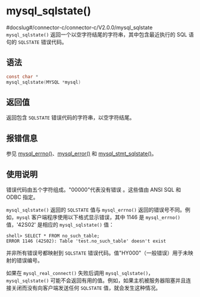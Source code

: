 mysql_sqlstate() 
=====================================
#docslug#/connector-c/connector-c/V2.0.0/mysql_sqlstate
`mysql_sqlstate()` 返回一个以空字符结尾的字符串，其中包含最近执行的 SQL 语句的 `SQLSTATE` 错误代码。

语法 
-----------------------

```c
const char *
mysql_sqlstate(MYSQL *mysql)
```



返回值 
------------------------

返回包含 `SQLSTATE` 错误代码的字符串，以空字符结尾。

报错信息 
-------------------------

参见 [mysql_errno()](/zh-CN/3.basic-api-functions/18.mysql_errno.md)、[mysql_error()](/zh-CN/3.basic-api-functions/19.mysql_error.md) 和 [mysql_stmt_sqlstate()](/zh-CN/3.basic-api-functions/105.mysql_stmt_sqlstate.md)。

使用说明 
-------------------------

错误代码由五个字符组成。"00000"代表没有错误 。这些值由 ANSI SQL 和 ODBC 指定。 

`mysql_sqlstate()` 返回的 `SQLSTATE` 值与 `mysql_errno()` 返回的错误号不同。例如，`mysql` 客户端程序使用以下格式显示错误，其中 1146 是 `mysql_errno()` 值，'42S02' 是相应的 `mysql_sqlstate()` 值：

```shell
shell> SELECT * FROM no_such_table;
ERROR 1146 (42S02): Table 'test.no_such_table' doesn't exist
```



并非所有错误号都映射到 `SQLSTATE` 错误代码。值"HY000"（一般错误）用于未映射的错误编号。

如果在 `mysql_real_connect()` 失败后调用 `mysql_sqlstate()`，`mysql_sqlstate()` 可能不会返回有用的值。例如，如果主机被服务器阻塞并且连接关闭而没有向客户端发送任何 `SQLSTATE` 值，就会发生这种情况。
